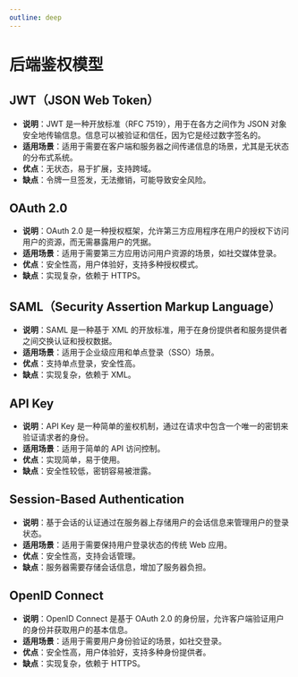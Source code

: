 ```yaml
---
outline: deep
---
```

# 后端鉴权模型

## JWT（JSON Web Token）

- **说明**：JWT 是一种开放标准（RFC 7519），用于在各方之间作为 JSON 对象安全地传输信息。信息可以被验证和信任，因为它是经过数字签名的。
- **适用场景**：适用于需要在客户端和服务器之间传递信息的场景，尤其是无状态的分布式系统。
- **优点**：无状态，易于扩展，支持跨域。
- **缺点**：令牌一旦签发，无法撤销，可能导致安全风险。

## OAuth 2.0

- **说明**：OAuth 2.0 是一种授权框架，允许第三方应用程序在用户的授权下访问用户的资源，而无需暴露用户的凭据。
- **适用场景**：适用于需要第三方应用访问用户资源的场景，如社交媒体登录。
- **优点**：安全性高，用户体验好，支持多种授权模式。
- **缺点**：实现复杂，依赖于 HTTPS。

## SAML（Security Assertion Markup Language）

- **说明**：SAML 是一种基于 XML 的开放标准，用于在身份提供者和服务提供者之间交换认证和授权数据。
- **适用场景**：适用于企业级应用和单点登录（SSO）场景。
- **优点**：支持单点登录，安全性高。
- **缺点**：实现复杂，依赖于 XML。

## API Key

- **说明**：API Key 是一种简单的鉴权机制，通过在请求中包含一个唯一的密钥来验证请求者的身份。
- **适用场景**：适用于简单的 API 访问控制。
- **优点**：实现简单，易于使用。
- **缺点**：安全性较低，密钥容易被泄露。

## Session-Based Authentication

- **说明**：基于会话的认证通过在服务器上存储用户的会话信息来管理用户的登录状态。
- **适用场景**：适用于需要保持用户登录状态的传统 Web 应用。
- **优点**：安全性高，支持会话管理。
- **缺点**：服务器需要存储会话信息，增加了服务器负担。

## OpenID Connect

- **说明**：OpenID Connect 是基于 OAuth 2.0 的身份层，允许客户端验证用户的身份并获取用户的基本信息。
- **适用场景**：适用于需要用户身份验证的场景，如社交登录。
- **优点**：安全性高，用户体验好，支持多种身份提供者。
- **缺点**：实现复杂，依赖于 HTTPS。
